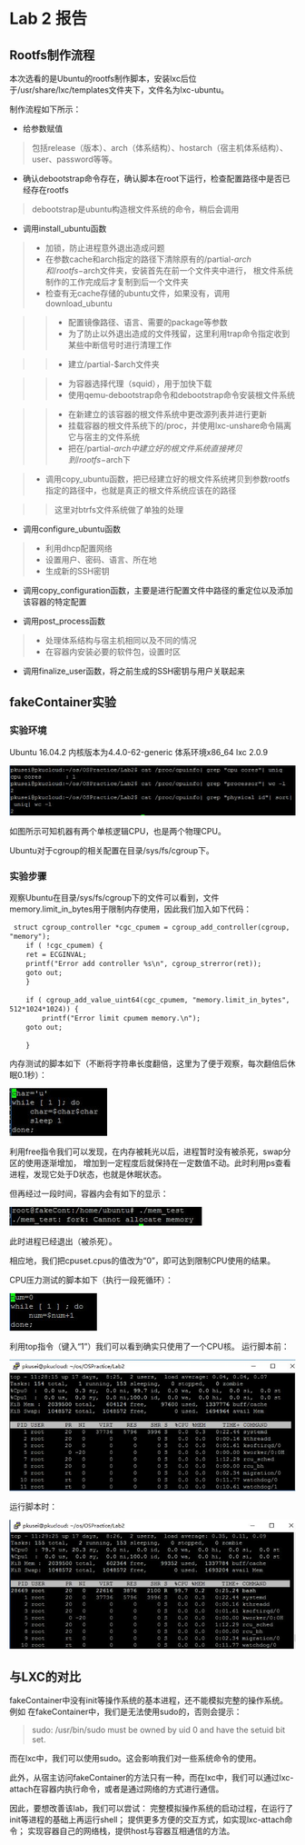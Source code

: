 # Lab 2 报告

## Rootfs制作流程

本次选看的是Ubuntu的rootfs制作脚本，安装lxc后位于/usr/share/lxc/templates文件夹下，文件名为lxc-ubuntu。


制作流程如下所示：

* 给参数赋值
> 包括release（版本）、arch（体系结构）、hostarch（宿主机体系结构）、user、password等等。


* 确认debootstrap命令存在，确认脚本在root下运行，检查配置路径中是否已经存在rootfs
> debootstrap是ubuntu构造根文件系统的命令，稍后会调用

* 调用install_ubuntu函数
> * 加锁，防止进程意外退出造成问题
> * 在参数cache和arch指定的路径下清除原有的/partial-$arch和/rootfs-$arch文件夹，安装首先在前一个文件夹中进行，
根文件系统制作的工作完成后才复制到后一个文件夹
> * 检查有无cache存储的ubuntu文件，如果没有，调用download_ubuntu

>>  * 配置镜像路径、语言、需要的package等参数
>>  * 为了防止以外退出造成的文件残留，这里利用trap命令指定收到某些中断信号时进行清理工作

>>  * 建立/partial-$arch文件夹

>>  * 为容器选择代理（squid），用于加快下载
>>  * 使用qemu-debootstrap命令和debootstrap命令安装根文件系统

>> * 在新建立的该容器的根文件系统中更改源列表并进行更新
>> * 挂载容器的根文件系统下的/proc，并使用lxc-unshare命令隔离它与宿主的文件系统
>> * 把在/partial-$arch中建立好的根文件系统直接拷贝到/rootfs-$arch下



> * 调用copy_ubuntu函数，把已经建立好的根文件系统拷贝到参数rootfs指定的路径中，也就是真正的根文件系统应该在的路径

>> 这里对btrfs文件系统做了单独的处理

* 调用configure_ubuntu函数
> * 利用dhcp配置网络
> * 设置用户、密码、语言、所在地
> * 生成新的SSH密钥

* 调用copy_configuration函数，主要是进行配置文件中路径的重定位以及添加该容器的特定配置

* 调用post_process函数
> * 处理体系结构与宿主机相同以及不同的情况
> * 在容器内安装必要的软件包，设置时区

* 调用finalize_user函数，将之前生成的SSH密钥与用户关联起来


## fakeContainer实验
### 实验环境
Ubuntu 16.04.2
内核版本为4.4.0-62-generic
体系环境x86_64
lxc 2.0.9

![image](https://github.com/Patric-Lee/OSPractice/blob/master/Lab2/pic/CPU_info.JPG)

如图所示可知机器有两个单核逻辑CPU，也是两个物理CPU。


Ubuntu对于cgroup的相关配置在目录/sys/fs/cgroup下。

### 实验步骤
观察Ubuntu在目录/sys/fs/cgroup下的文件可以看到，文件memory.limit_in_bytes用于限制内存使用，因此我们加入如下代码：

```
 struct cgroup_controller *cgc_cpumem = cgroup_add_controller(cgroup, "memory");
    if ( !cgc_cpumem) {
	ret = ECGINVAL;
	printf("Error add controller %s\n", cgroup_strerror(ret)); 
	goto out;
    }

    if ( cgroup_add_value_uint64(cgc_cpumem, "memory.limit_in_bytes", 512*1024*1024)) {
    	printf("Error limit cpumem memory.\n");
	goto out;

    }
```

内存测试的脚本如下（不断将字符串长度翻倍，这里为了便于观察，每次翻倍后休眠0.1秒）：

![image](https://github.com/Patric-Lee/OSPractice/blob/master/Lab2/pic/mem_test_sh.JPG)

利用free指令我们可以发现，在内存被耗光以后，进程暂时没有被杀死，swap分区的使用逐渐增加，
增加到一定程度后就保持在一定数值不动。此时利用ps查看进程，发现它处于D状态，也就是休眠状态。

但再经过一段时间，容器内会有如下的显示：

![image](https://github.com/Patric-Lee/OSPractice/blob/master/Lab2/pic/mem_test_kill.JPG)

此时进程已经退出（被杀死）。



相应地，我们把cpuset.cpus的值改为“0”，即可达到限制CPU使用的结果。

CPU压力测试的脚本如下（执行一段死循环）：

![image](https://github.com/Patric-Lee/OSPractice/blob/master/Lab2/pic/cpu_test_sh.JPG)

利用top指令（键入“1”）我们可以看到确实只使用了一个CPU核。
运行脚本前：

![image](https://github.com/Patric-Lee/OSPractice/blob/master/Lab2/pic/Before_cpu_test.JPG)

运行脚本时：

![image](https://github.com/Patric-Lee/OSPractice/blob/master/Lab2/pic/cpu_test.JPG)



## 与LXC的对比
fakeContainer中没有init等操作系统的基本进程，还不能模拟完整的操作系统。例如
在fakeContainer中，我们是无法使用sudo的，否则会提示：
> sudo: /usr/bin/sudo must be owned by uid 0 and have the setuid bit set.

而在lxc中，我们可以使用sudo。这会影响我们对一些系统命令的使用。



此外，从宿主访问fakeContainer的方法只有一种，而在lxc中，我们可以通过lxc-attach在容器内执行命令，或者是通过网络的方式进行通信。

因此，要想改善该lab，我们可以尝试：
完整模拟操作系统的启动过程，在运行了init等进程的基础上再运行shell；
提供更多方便的交互方式，如实现lxc-attach命令；
实现容器自己的网络栈，提供host与容器互相通信的方法。




